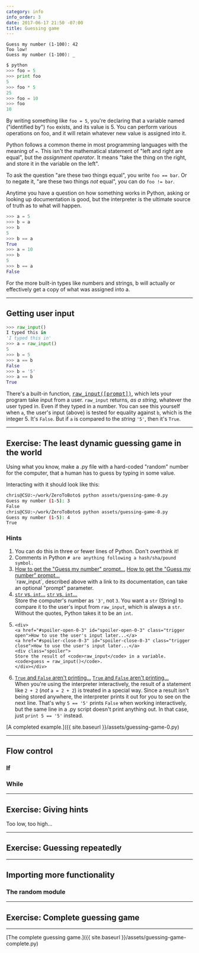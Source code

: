 ```yaml
---
category: info
info_order: 3
date: 2017-06-17 21:50 -07:00
title: Guessing game
---
```


```
Guess my number (1-100): 42
Too low!
Guess my number (1-100): _
```

<!-- more -->

<script lang="css">
.spoiler {
	    display: none;
}

.trigger.close {
	    display: none;
}

.trigger.open:target {
	    display: none;
}

.trigger.open:target + .trigger.close {
	    display: inline;
}
</script>

```python
$ python
>>> foo = 5
>>> print foo
5
>>> foo * 5
25
>>> foo = 10
>>> foo
10
```

By writing something like `foo = 5`, you're declaring that a variable named ("identified by") `foo` exists, and its value is 5.
You can perform various operations on foo, and it will retain whatever new value is assigned into it.

Python follows a common theme in most programming languages with the meaning of `=`.  This isn't the mathematical statement of "left and right are equal", but the *assignment operator*.
It means "take the thing on the right, and store it in the variable on the left".

To ask the question "are these two things equal", you write `foo == bar`.  Or to negate it, "are these two things *not* equal", you can do `foo != bar`.

Anytime you have a question on how something works in Python, asking or looking up documentation is good, but the interpreter is the ultimate source of truth as to what will happen.

```python
>>> a = 5
>>> b = a
>>> b
5
>>> b == a
True
>>> a = 10
>>> b
5
>>> b == a
False
```

For the more built-in types like numbers and strings, b will actually or effectively get a copy of what was assigned into a.

---

## Getting user input

```python
>>> raw_input()
I typed this in
'I typed this in'
>>> a = raw_input()
5
>>> b = 5
>>> a == b
False
>>> b = '5'
>>> a == b
True
```

There's a built-in function, <tt>[raw_input([prompt])](https://docs.python.org/2/library/functions.html#raw_input)</tt>, which lets your program take input from a user.
`raw_input` returns, *as a string*, whatever the user typed in.  Even if they typed in a number.
You can see this yourself when `a`, the user's input (above) is tested for equality against `b`, which is the integer 5.  It's `False`.  But if `a` is compared to the *string* `'5'`, then it's `True`.

---

## Exercise: The least dynamic guessing game in the world

Using what you know, make a .py file with a hard-coded "random" number for the computer, that a human has to guess by typing in some value.

Interacting with it should look like this:
```bash
chris@CSU:~/work/ZeroToBoto$ python assets/guessing-game-0.py 
Guess my number (1-5): 3
False
chris@CSU:~/work/ZeroToBoto$ python assets/guessing-game-0.py 
Guess my number (1-5): 4
True
```

### Hints
<ol>
<li>You can do this in three or fewer lines of Python.  Don't overthink it!</li>
<li>Comments in Python <code># are anything following a hash/sha/pound symbol.</code></li>
<li>
	<div> <!-- just to make Jekyll keep the spoiler stuff together -->
	<a href="#spoiler-open-0-1" id="spoiler-open-0-1" class="trigger open">How to get the "Guess my number" prompt...</a>
	<a href="#spoiler-close-0-1" id="spoiler-close-0-1" class="trigger close">How to get the "Guess my number" prompt...</a>
	<div class="spoiler">
	`raw_input`, described above with a link to its documentation, can take an optional "prompt" parameter.
	</div>
	</div>
</li>
<li>
	<div>
	<a href="#spoiler-open-0-2" id="spoiler-open-0-2" class="trigger open"><code>str</code> vs. <code>int</code>...</a>
	<a href="#spoiler-close-0-2" id="spoiler-close-0-2" class="trigger close"><code>str</code> vs. <code>int</code>...</a>
	<div class="spoiler">
	Store the computer's number as <code>'3'</code>, not <code>3</code>.  You want a <code>str</code> (String) to compare it to the user's input from <code>raw_input</code>, which is always a <code>str</code>.  Without the quotes, Python takes it to be an <code>int</code>.
	</div></div>
</li>
<li>
	
	<div>
	<a href="#spoiler-open-0-3" id="spoiler-open-0-3" class="trigger open">How to use the user's input later...</a>
	<a href="#spoiler-close-0-3" id="spoiler-close-0-3" class="trigger close">How to use the user's input later...</a>
	<div class="spoiler">
	Store the result of <code>raw_input</code> in a variable.  <code>guess = raw_input()</code>.
	</div></div>
</li>
<li>
	<div>
	<a href="#spoiler-open-0-4" id="spoiler-open-0-4" class="trigger open"><code>True</code> and <code>False</code> aren't printing...</a>
	<a href="#spoiler-close-0-4" id="spoiler-close-0-4" class="trigger close"><code>True</code> and <code>False</code> aren't printing...</a>
	<div class="spoiler">
	When you're using the interpreter interactively, the result of a statement like <code>2 + 2</code> (<em>not</em> <code>a = 2 + 2</code>) is treated in a special way.  Since a result isn't being stored anywhere, the interpreter prints it out for you to see on the next line.  That's why <code>5 == '5'</code> prints <code>False</code> when working interactively, but the same line in a .py script doesn't print anything out.  In that case, just <code>print 5 == '5'</code> instead.
	</div></div>
</li>
</ol>

[A completed example.]({{ site.baseurl }}/assets/guessing-game-0.py)

---

## Flow control

### If

### While

---

## Exercise: Giving hints

Too low, too high...

---

## Exercise: Guessing repeatedly

---

## Importing more functionality

### The random module

---

## Exercise: Complete guessing game

---

[The complete guessing game.]({{ site.baseurl }}/assets/guessing-game-complete.py)

